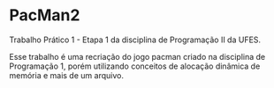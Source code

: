 # PacMan2

Trabalho Prático 1 - Etapa 1 da disciplina de Programação II da UFES. 

Esse trabalho é uma recriação do jogo pacman criado na disciplina de Programação 1, porém utilizando conceitos de alocação dinâmica de memória e mais de um arquivo.

